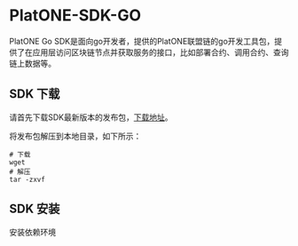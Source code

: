 # PlatONE-SDK-GO

PlatONE Go SDK是面向go开发者，提供的PlatONE联盟链的go开发工具包，提供了在应用层访问区块链节点并获取服务的接口，比如部署合约、调用合约、查询链上数据等。

## SDK 下载

请首先下载SDK最新版本的发布包，[下载地址](https://git-c.i.wxblockchain.com/PlatONE/src/node/client-sdk-go)。

将发布包解压到本地目录，如下所示：

```
# 下载
wget 
# 解压
tar -zxvf 
```

## SDK 安装

安装依赖环境

```

```

